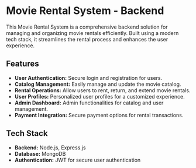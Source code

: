 # Movie Rental System - Backend

This Movie Rental System is a comprehensive backend solution for managing and organizing movie rentals efficiently. Built using a modern tech stack, it streamlines the rental process and enhances the user experience.

## Features

- **User Authentication:** Secure login and registration for users.
- **Catalog Management:** Easily manage and update the movie catalog.
- **Rental Operations:** Allow users to rent, return, and extend movie rentals.
- **User Profiles:** Personalized user profiles for a customized experience.
- **Admin Dashboard:** Admin functionalities for catalog and user management.
- **Payment Integration:** Secure payment options for rental transactions.

## Tech Stack

- **Backend:** Node.js, Express.js
- **Database:** MongoDB
- **Authentication:** JWT for secure user authentication

